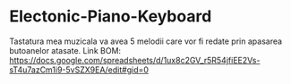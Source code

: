 # Electonic-Piano-Keyboard
Tastatura mea muzicala va avea 5 melodii care vor fi redate prin apasarea butoanelor atasate.
Link BOM: https://docs.google.com/spreadsheets/d/1ux8c2GV_r5R54jfiEE2Vs-sT4u7azCm1i9-5vSZX9EA/edit#gid=0
